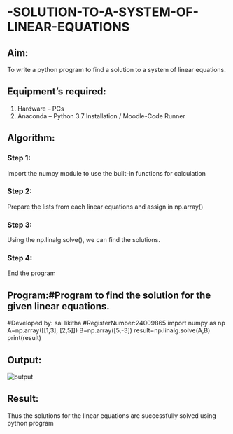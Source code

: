 # -SOLUTION-TO-A-SYSTEM-OF-LINEAR-EQUATIONS
## Aim:
To write a python program to find a solution to a system of linear equations.
## Equipment’s required:
1. 	Hardware – PCs
2. 	Anaconda – Python 3.7 Installation / Moodle-Code Runner
## Algorithm:
### Step 1: 
Import the numpy module to use the built-in functions for calculation
### Step 2: 
Prepare the lists from each linear equations and assign in np.array()
### Step 3: 
Using the np.linalg.solve(), we can find the solutions.
### Step 4: 
End the program
## Program:#Program to find the solution for the given linear equations.
#Developed by: sai likitha
#RegisterNumber:24009865
import numpy as np
A=np.array([[1,3], [2,5]])
B=np.array([5,-3])
result=np.linalg.solve(A,B)
print(result)
## Output:
![output](https://github.com/user-attachments/assets/9f84e382-c5e6-465d-aab7-8254856aaa23)
## Result: 
Thus the solutions for the linear equations are successfully solved using python program

